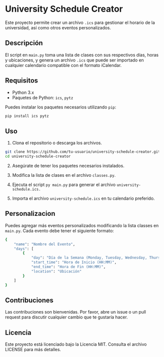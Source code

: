 # University Schedule Creator

Este proyecto permite crear un archivo `.ics` para gestionar el horario de la universidad, así como otros eventos personalizados.

## Descripción

El script en `main.py` toma una lista de clases con sus respectivos días, horas y ubicaciones, y genera un archivo `.ics` que puede ser importado en cualquier calendario compatible con el formato iCalendar.

## Requisitos

- Python 3.x
- Paquetes de Python: `ics`, `pytz`

Puedes instalar los paquetes necesarios utilizando `pip`:

```sh
pip install ics pytz
```

## Uso
1. Clona el repositorio o descarga los archivos.
```sh
git clone https://github.com/tu-usuario/university-schedule-creator.git
cd university-schedule-creator
```
2. Asegúrate de tener los paquetes necesarios instalados.
3. Modifica la lista de clases en el archivo `classes.py`.
4. Ejecuta el script `py main.py` para generar el archivo `university-schedule.ics.`

5. Importa el archivo `university-schedule.ics` en tu calendario preferido.

## Personalizacion

Puedes agregar más eventos personalizados modificando la lista classes en `main.py`. Cada evento debe tener el siguiente formato:
```sh
{
    "name": "Nombre del Evento",
    "days": [
        {
            "day": "Día de la Semana (Monday, Tuesday, Wednesday, Thursday, Friday)",
            "start_time": "Hora de Inicio (HH:MM)",
            "end_time": "Hora de Fin (HH:MM)",
            "location": "Ubicación"
        }
    ]
}

```
 
## Contribuciones
Las contribuciones son bienvenidas. Por favor, abre un issue o un pull request para discutir cualquier cambio que te gustaría hacer.

## Licencia
Este proyecto está licenciado bajo la Licencia MIT. Consulta el archivo LICENSE para más detalles.